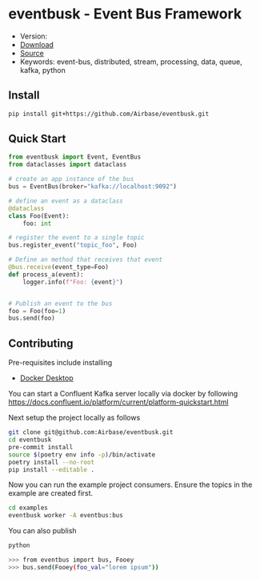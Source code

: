 # eventbusk - Event Bus Framework

- Version:
- [Download](https://github.com/Airbase/eventbusk/)
- [Source](https://github.com/Airbase/eventbusk/)
- Keywords: event-bus, distributed, stream, processing, data, queue, kafka, python

## Install

```bash
pip install git+https://github.com/Airbase/eventbusk.git
```

## Quick Start

```python
from eventbusk import Event, EventBus
from dataclasses import dataclass

# create an app instance of the bus
bus = EventBus(broker="kafka://localhost:9092")

# define an event as a dataclass
@dataclass
class Foo(Event):
    foo: int

# register the event to a single topic
bus.register_event("topic_foo", Foo)

# Define an method that receives that event
@bus.receive(event_type=Foo)
def process_a(event):
    logger.info(f"Foo: {event}")


# Publish an event to the bus
foo = Foo(foo=1)
bus.send(foo)
```

## Contributing

Pre-requisites include installing

- [Docker Desktop](https://www.docker.com/products/docker-desktop/)

You can start a Confluent Kafka server locally via docker by following
https://docs.confluent.io/platform/current/platform-quickstart.html

Next setup the project locally as follows

```bash
git clone git@github.com:Airbase/eventbusk.git
cd eventbusk
pre-commit install
source $(poetry env info -p)/bin/activate
poetry install --no-root
pip install --editable .
```

Now you can run the example project consumers. Ensure the topics in the example are created first.

```bash
cd examples
eventbusk worker -A eventbus:bus
```


You can also publish

```bash
python

>>> from eventbus import bus, Fooey
>>> bus.send(Fooey(foo_val="lorem ipsum"))
```
